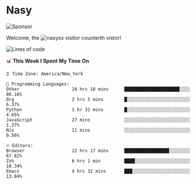# Nasy

<!--
<p align="center">
<img height="200" src="https://github-readme-stats.vercel.app/api?username=nasyxx&count_private=true&show_icons=true&theme=dracula&include_all_commits=true"/>
<img height="200" src="https://github-readme-stats.vercel.app/api/top-langs/?username=nasyxx&theme=dracula&hide=html,jupyter+notebook&count_private=true&show_icons=true"/>
</p>

  
----------------
-->

![Sponsor](https://img.shields.io/static/v1.svg?label=Sponsor&message=%E2%9D%A4&logo=GitHub&style=flat&color=pink)
 
Welcome, the ![nasyxx visitor counter](https://count.getloli.com/get/@nasyxx?theme=rule34)th vistor!
 
<!--START_SECTION:waka-->
![Lines of code](https://img.shields.io/badge/From%20Hello%20World%20I%27ve%20Written-5.4%20million%20lines%20of%20code-blue)

📊 **This Week I Spent My Time On** 

```text
⌚︎ Time Zone: America/New_York

💬 Programming Languages: 
Other                    28 hrs 18 mins      █████████████████████░░░░   86.16% 
Org                      2 hrs 5 mins        █░░░░░░░░░░░░░░░░░░░░░░░░   6.37% 
Python                   1 hr 31 mins        █░░░░░░░░░░░░░░░░░░░░░░░░   4.65% 
JavaScript               27 mins             ░░░░░░░░░░░░░░░░░░░░░░░░░   1.37% 
Nix                      11 mins             ░░░░░░░░░░░░░░░░░░░░░░░░░   0.56%

🔥 Editors: 
Browser                  22 hrs 17 mins      █████████████████░░░░░░░░   67.82% 
Zsh                      6 hrs 1 min         ████░░░░░░░░░░░░░░░░░░░░░   18.34% 
Emacs                    4 hrs 32 mins       ███░░░░░░░░░░░░░░░░░░░░░░   13.84%

```


<!--END_SECTION:waka-->

<!-- ![visitors](https://visitor-badge.laobi.icu/badge?page_id=nasyxx.nasyxx) -->
